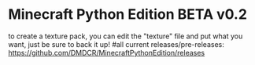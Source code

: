 # Minecraft Python Edition BETA v0.2
to create a texture pack, you can edit the "texture" file and put what you want, just be sure to back it up!
#all current releases/pre-releases:
https://github.com/DMDCR/MinecraftPythonEdition/releases
